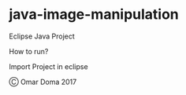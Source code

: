 # java-image-manipulation

Eclipse Java Project

How to run? 

Import Project in eclipse

Ⓒ Omar Doma 2017